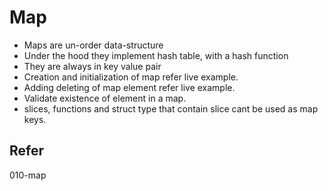 # Map

* Maps are un-order data-structure
* Under the hood they implement hash table, with a hash function
* They are always in key value pair
* Creation and initialization of map refer live example.
* Adding deleting of map element refer live example.
* Validate existence of element in a map.
* slices, functions and struct type that contain slice cant be used as map keys.

## Refer

010-map
